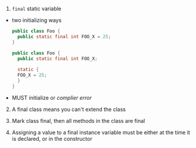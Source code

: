 1. `final` static variable
  - two initializing ways
    ```java
    public class Foo {
      public static final int FOO_X = 25;
    }
    ```
    ```java
    public class Foo {
      public static final int FOO_X;
      
      static {
      FOO_X = 25;
      }
    }
    ```
  - MUST initialize or _complier error_

2. A final class means you can't extend the class

3. Mark class final, then all methods in the class are final

4. Assigning a value to a final instance variable must be either at the time it is declared, or in the constructor

